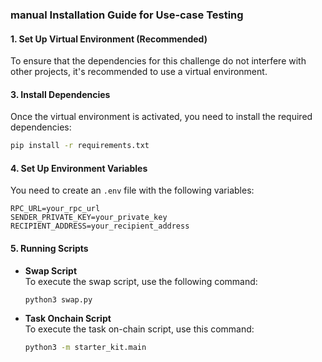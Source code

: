### manual Installation Guide for Use-case Testing

#### 1. Set Up Virtual Environment (Recommended)
To ensure that the dependencies for this challenge do not interfere with other projects, it's recommended to use a virtual environment.

#### 3. Install Dependencies
Once the virtual environment is activated, you need to install the required dependencies:
```bash
pip install -r requirements.txt
```

#### 4. Set Up Environment Variables
You need to create an `.env` file with the following variables:

```plaintext
RPC_URL=your_rpc_url
SENDER_PRIVATE_KEY=your_private_key
RECIPIENT_ADDRESS=your_recipient_address
```

#### 5. Running Scripts

- **Swap Script**  
  To execute the swap script, use the following command:
  ```bash
  python3 swap.py
  ```

- **Task Onchain Script**  
  To execute the task on-chain script, use this command:
  ```bash
  python3 -m starter_kit.main
  ```
